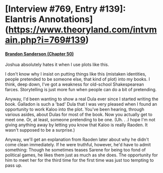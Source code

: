 # [Interview #769, Entry #139]: Elantris Annotations](https://www.theoryland.com/intvmain.php?i=769#139)

#### [Brandon Sanderson (Chapter 50)](http://www.brandonsanderson.com/annotation/65/Elantris-Chapter-50)

Joshua absolutely hates it when I use plots like this.

I don't know why I insist on putting things like this (mistaken identities, people pretended to be someone else, that kind of plot) into my books. I think, deep down, I've got a weakness for old-school Shakespearean farces. Storytelling is just more fun when people can do a bit of pretending.

Anyway, I'd been wanting to show a real Dula ever since I started writing the book. Galladon is such a 'bad' Dula that I was very pleased when I found an opportunity to work Kaloo into the plot. You've been hearing, through various asides, about Dulas for most of the book. Now you actually get to meet one. Or, at least, someone pretending to be one. (Uh. . .I hope I'm not giving anything away by letting you know that Kaloo is really Raoden. It wasn't supposed to be a surprise.)

Anyway, we'll get an explanation from Raoden later about why he didn't come clean immediately. If he were truthful, however, he'd have to admit something: Though he sometimes teases Sarene for being too fond of political games, he likes them just as much as she does. The opportunity for him to meet her for the third time for the first time was just too tempting to pass up.

